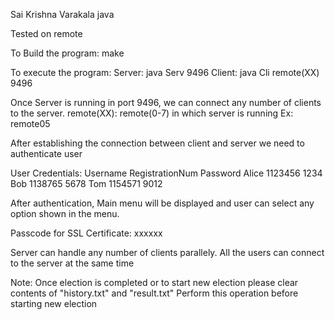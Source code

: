 Sai Krishna Varakala
java

Tested on remote

To Build the program: make

To execute the program: 
    Server: java Serv 9496
    Client: java Cli remote(XX) 9496

Once Server is running in port 9496, we can connect any number of clients to the server.
remote(XX): remote(0-7) in which server is running
            Ex: remote05

After establishing the connection between client and server we need to authenticate user

User Credentials:
Username    RegistrationNum     Password
Alice           1123456           1234
Bob             1138765           5678
Tom             1154571           9012

After authentication, Main menu will be displayed and user can select any option shown in the menu.

Passcode for SSL Certificate: xxxxxx

Server can handle any number of clients parallely. All the users can connect to the server at the same time

Note: Once election is completed or to start new election please clear contents of "history.txt" and "result.txt"
      Perform this operation before starting new election
